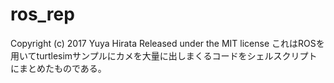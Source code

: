 # ros_rep
Copyright (c) 2017 Yuya Hirata
Released under the MIT license
これはROSを用いてturtlesimサンプルにカメを大量に出しまくるコードをシェルスクリプトにまとめたものである。
